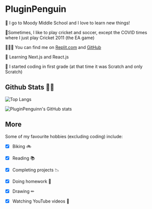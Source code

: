 # PluginPenguin #

🏫 I go to Moody Middle School and I love to learn new things!

🏏Sometimes, I like to play cricket and soccer, except the COVID times where I just play Cricket 2011 (the EA game)

👨🏻‍💻 You can find me on [Replit.com](http://repl.it/@YashasShah) and [GitHub](http://github.com/ParrotCode101)

🌱 Learning Next.js and React.js

🤯 I started coding in first grade (at that time it was Scratch and only Scratch)



## **Github Stats 🦸‍♂️** ##

![Top Langs](https://github-readme-stats.vercel.app/api/top-langs/?username=PluginPenguin&layout=compact)


![PluginPenguinn's GitHub stats](https://github-readme-stats.vercel.app/api?username=PluginPenguin&show_icons=true&theme=cobalt)

## **More** ##
Some of my favourite hobbies (excluding coding) include:
- [x] Biking 🚲
- [x] Reading 📚
- [x] Completing projects 📉
- [x] Doing homework 📝
- [x] Drawing ✏
- [x] Watching YouTube videos 📼


